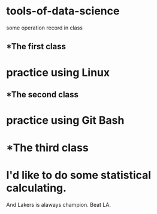# tools-of-data-science
some operation record in class

*The first class
---
practice using Linux
===
*The second class
---
practice using Git Bash
===
*The third class
===


I'd like to do some statistical calculating.
===
And
Lakers is alaways champion.
Beat LA.
